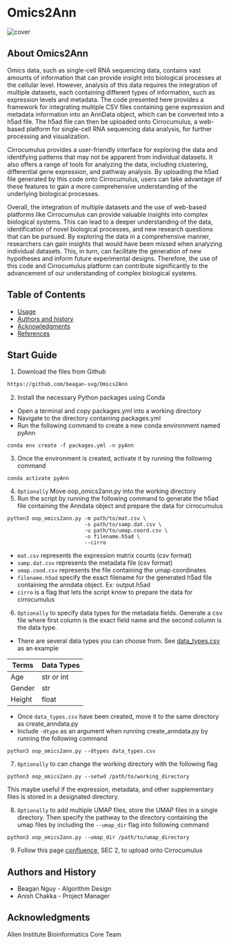 Omics2Ann
=================================================
![cover](images)

## About Omics2Ann
Omics data, such as single-cell RNA sequencing data, contains vast amounts of information that can provide insight into biological processes at the cellular level. However, analysis of this data requires the integration of multiple datasets, each containing different types of information, such as expression levels and metadata. The code presented here provides a framework for integrating multiple CSV files containing gene expression and metadata information into an AnnData object, which can be converted into a h5ad file. The h5ad file can then be uploaded onto Cirrocumulus, a web-based platform for single-cell RNA sequencing data analysis, for further processing and visualization.

Cirrocumulus provides a user-friendly interface for exploring the data and identifying patterns that may not be apparent from individual datasets. It also offers a range of tools for analyzing the data, including clustering, differential gene expression, and pathway analysis. By uploading the h5ad file generated by this code onto Cirrocumulus, users can take advantage of these features to gain a more comprehensive understanding of the underlying biological processes.

Overall, the integration of multiple datasets and the use of web-based platforms like Cirrocumulus can provide valuable insights into complex biological systems. This can lead to a deeper understanding of the data, identification of novel biological processes, and new research questions that can be pursued. By exploring the data in a comprehensive manner, researchers can gain insights that would have been missed when analyzing individual datasets. This, in turn, can facilitate the generation of new hypotheses and inform future experimental designs. Therefore, the use of this code and Cirrocumulus platform can contribute significantly to the advancement of our understanding of complex biological systems.

Table of Contents
-----------------
* [Usage](#Start-Guide)
* [Authors and history](#authors-and-history)
* [Acknowledgments](#Acknowledgments)
* [References](#references)

## Start Guide
1. Download the files from Github
```bash
https://github.com/beagan-svg/Omics2Ann
```
2. Install the necessary Python packages using Conda
  - Open a terminal and copy packages.yml into a working directory
  - Navigate to the directory containing packages.yml
  - Run the following command to create a new conda environment named pyAnn
```
conda env create -f packages.yml -n pyAnn
```
3. Once the environment is created, activate it by running the following command
```
conda activate pyAnn
```
4. `Optionally` Move oop_omics2ann.py into the working directory 
5. Run the script by running the following command to generate the h5ad file containing the Anndata object and prepare the data for cirrocumulus
```
python3 oop_omics2ann.py -m path/to/mat.csv \
                         -s path/to/samp.dat.csv \
                         -u path/to/umap.coord.csv \ 
                         -o filename.h5ad \
                         --cirro
```
- `mat.csv` represents the expression matrix counts (csv format)
- `samp.dat.csv` represents the metadata file (csv format)
- `umap.cood.csv` represents the file containing the umap coordinates
- `filename.h5ad` specify the exact filename for the generated h5ad file containing the anndata object. Ex: output.h5ad
- `cirro` is a flag that lets the script know to prepare the data for cirrocumulus
6. `Optionally` to specify data types for the metadata fields. Generate a csv file where first column is the exact field name and the second column is the data type.
* There are several data types you can choose from. See [data_types.csv](https://github.com/beagan-svg/Omics2Ann/blob/main/data_types.csv) as an example

| Terms         | Data Types    |
| ------------- | ------------- |
| Age           | str or int    |
| Gender        | str           |
| Height        | float         |
* Once `data_types.csv` have been created, move it to the same directory as create_anndata.py
* Include `-dtype` as an argument when running create_anndata.py by running the following command
```
python3 oop_omics2ann.py --dtypes data_types.csv
```
7. `Optionally` to can change the working directory with the following flag
```
python3 oop_omics2ann.py --setwd /path/to/working_directory
```
This maybe useful if the expression, metadata, and other supplementary files is stored in a designated directory.

8. `Optionally` to add multiple UMAP files, store the UMAP files in a single directory. Then specify the pathway to the directory containing the umap files by including the `--umap_dir` flag into following command
```
python3 oop_omics2ann.py --umap_dir /path/to/umap_directory
```
9. Follow this page [confluence](http://confluence.corp.alleninstitute.org/pages/viewpage.action?spaceKey=BIOIN&title=Cirrocumulus), SEC 2, to upload onto Cirrocumulus

## Authors and History

* Beagan Nguy - Algorithm Design
* Anish Chakka - Project Manager

## Acknowledgments

Allen Institute Bioinformatics Core Team

